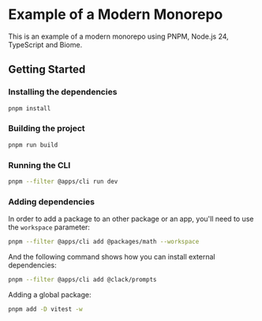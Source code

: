 # Example of a Modern Monorepo

This is an example of a modern monorepo using PNPM, Node.js 24, TypeScript and Biome.

## Getting Started

### Installing the dependencies

```bash
pnpm install
```

### Building the project

```bash
pnpm run build
```

### Running the CLI

```bash
pnpm --filter @apps/cli run dev
```

### Adding dependencies

In order to add a package to an other package or an app, you'll need to use the `workspace` parameter:

```bash
pnpm --filter @apps/cli add @packages/math --workspace
```

And the following command shows how you can install external dependencies:

```bash
pnpm --filter @apps/cli add @clack/prompts
```

Adding a global package:

```bash
pnpm add -D vitest -w
```
